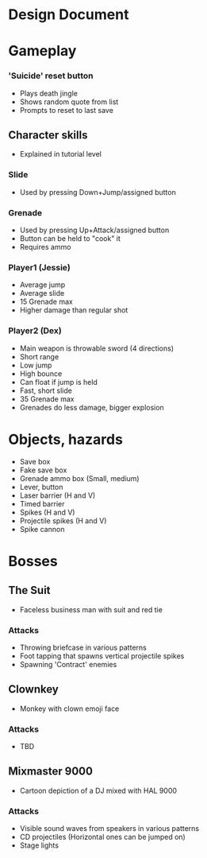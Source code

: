 # Design Document
# Gameplay
### 'Suicide' reset button
- Plays death jingle
- Shows random quote from list
- Prompts to reset to last save
## Character skills
- Explained in tutorial level
### Slide
- Used by pressing Down+Jump/assigned button
### Grenade
- Used by pressing Up+Attack/assigned button
- Button can be held to "cook" it
- Requires ammo
### Player1 (Jessie)
- Average jump
- Average slide
- 15 Grenade max
- Higher damage than regular shot
### Player2 (Dex)
- Main weapon is throwable sword (4 directions)
- Short range
- Low jump
- High bounce
- Can float if jump is held
- Fast, short slide
- 35 Grenade max
- Grenades do less damage, bigger explosion
# Objects, hazards
- Save box
- Fake save box
- Grenade ammo box (Small, medium)
- Lever, button
- Laser barrier (H and V)
- Timed barrier
- Spikes (H and V)
- Projectile spikes (H and V)
- Spike cannon

# Bosses
## The Suit
- Faceless business man with suit and red tie
### Attacks
- Throwing briefcase in various patterns
- Foot tapping that spawns vertical projectile spikes
- Spawning 'Contract' enemies
## Clownkey
- Monkey with clown emoji face
### Attacks
- TBD
## Mixmaster 9000
- Cartoon depiction of a DJ mixed with HAL 9000
### Attacks
- Visible sound waves from speakers in various patterns
- CD projectiles (Horizontal ones can be jumped on)
- Stage lights
